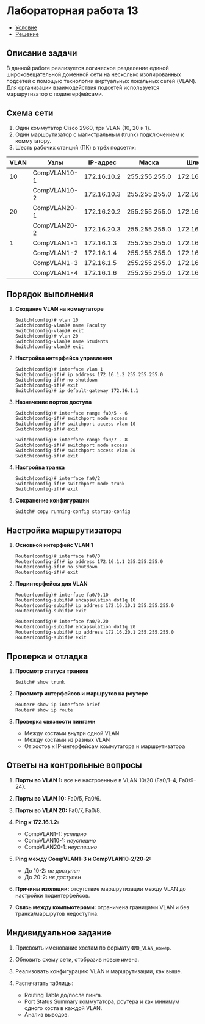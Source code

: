 # Лабораторная работа 13

- [Условие](https://temablag.github.io/BSU/computer_networks/lab13/lab13_theory.pdf)
- [Решение](https://temablag.github.io/BSU/computer_networks/lab13/lab13.pdf)

## Описание задачи

В данной работе реализуется логическое разделение единой широковещательной доменной сети на несколько изолированных подсетей с помощью технологии виртуальных локальных сетей (VLAN). Для организации взаимодействия подсетей используется маршрутизатор с подинтерфейсами.

## Схема сети

1. Один коммутатор Cisco 2960, три VLAN (10, 20 и 1).
2. Один маршрутизатор с магистральным (trunk) подключением к коммутатору.
3. Шесть рабочих станций (ПК) в трёх подсетях:

| VLAN | Узлы         | IP-адрес    | Маска         | Шлюз        |
| ---- | ------------ | ----------- | ------------- | ----------- |
| 10   | CompVLAN10-1 | 172.16.10.2 | 255.255.255.0 | 172.16.10.1 |
|      | CompVLAN10-2 | 172.16.10.3 | 255.255.255.0 | 172.16.10.1 |
| 20   | CompVLAN20-1 | 172.16.20.2 | 255.255.255.0 | 172.16.20.1 |
|      | CompVLAN20-2 | 172.16.20.3 | 255.255.255.0 | 172.16.20.1 |
| 1    | CompVLAN1-1  | 172.16.1.3  | 255.255.255.0 | 172.16.1.1  |
|      | CompVLAN1-2  | 172.16.1.4  | 255.255.255.0 | 172.16.1.1  |
|      | CompVLAN1-3  | 172.16.1.5  | 255.255.255.0 | 172.16.1.1  |
|      | CompVLAN1-4  | 172.16.1.6  | 255.255.255.0 | 172.16.1.1  |

## Порядок выполнения

1. **Создание VLAN на коммутаторе**

   ```shell
   Switch(config)# vlan 10
   Switch(config-vlan)# name Faculty
   Switch(config-vlan)# exit
   Switch(config)# vlan 20
   Switch(config-vlan)# name Students
   Switch(config-vlan)# exit
   ```
2. **Настройка интерфейса управления**

   ```shell
   Switch(config)# interface vlan 1
   Switch(config-if)# ip address 172.16.1.2 255.255.255.0
   Switch(config-if)# no shutdown
   Switch(config-if)# exit
   Switch(config)# ip default-gateway 172.16.1.1
   ```
3. **Назначение портов доступа**

   ```shell
   Switch(config)# interface range fa0/5 - 6
   Switch(config-if)# switchport mode access
   Switch(config-if)# switchport access vlan 10
   Switch(config-if)# exit

   Switch(config)# interface range fa0/7 - 8
   Switch(config-if)# switchport mode access
   Switch(config-if)# switchport access vlan 20
   Switch(config-if)# exit
   ```
4. **Настройка транка**

   ```shell
   Switch(config)# interface fa0/2
   Switch(config-if)# switchport mode trunk
   Switch(config-if)# exit
   ```
5. **Сохранение конфигурации**

   ```shell
   Switch# copy running-config startup-config
   ```

## Настройка маршрутизатора

1. **Основной интерфейс VLAN 1**

   ```shell
   Router(config)# interface fa0/0
   Router(config-if)# ip address 172.16.1.1 255.255.255.0
   Router(config-if)# no shutdown
   Router(config-if)# exit
   ```
2. **Подинтерфейсы для VLAN**

   ```shell
   Router(config)# interface fa0/0.10
   Router(config-subif)# encapsulation dot1q 10
   Router(config-subif)# ip address 172.16.10.1 255.255.255.0
   Router(config-subif)# exit

   Router(config)# interface fa0/0.20
   Router(config-subif)# encapsulation dot1q 20
   Router(config-subif)# ip address 172.16.20.1 255.255.255.0
   Router(config-subif)# exit
   ```

## Проверка и отладка

1. **Просмотр статуса транков**

   ```shell
   Switch# show trunk
   ```
2. **Просмотр интерфейсов и маршрутов на роутере**

   ```shell
   Router# show ip interface brief
   Router# show ip route
   ```
3. **Проверка связности пингами**

   * Между хостами внутри одной VLAN
   * Между хостами из разных VLAN
   * От хостов к IP-интерфейсам коммутатора и маршрутизатора

## Ответы на контрольные вопросы

1. **Порты во VLAN 1:** все не настроенные в VLAN 10/20 (Fa0/1–4, Fa0/9–24).
2. **Порты во VLAN 10:** Fa0/5, Fa0/6.
3. **Порты во VLAN 20:** Fa0/7, Fa0/8.
4. **Ping к 172.16.1.2:**

   * CompVLAN1-1: *успешно*
   * CompVLAN10-1: *неуспешно*
   * CompVLAN20-1: *неуспешно*
5. **Ping между CompVLAN1-3 и CompVLAN10-2/20-2:**

   * До 10-2: *не доступен*
   * До 20-2: *не доступен*
6. **Причины изоляции:** отсутствие маршрутизации между VLAN до настройки подинтерфейсов.
7. **Связь между компьютерами:** ограничена границами VLAN и без транка/маршрутов недоступна.

## Индивидуальное задание

1. Присвоить именование хостам по формату `ФИО_VLAN_номер`.
2. Обновить схему сети, отобразив новые имена.
3. Реализовать конфигурацию VLAN и маршрутизации, как выше.
4. Распечатать таблицы:

   * Routing Table до/после пинга.
   * Port Status Summary коммутатора, роутера и как минимум одного хоста в каждой VLAN.
   * Анализ выводов.
